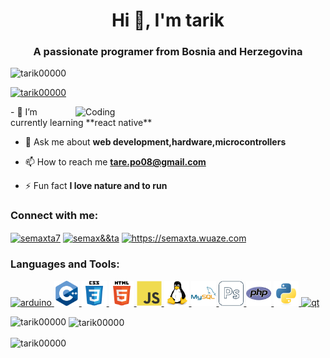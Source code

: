 
<h1 align="center">Hi 👋, I'm tarik</h1>
<h3 align="center">A passionate programer from Bosnia and Herzegovina</h3>

<p align="left"> <img src="https://komarev.com/ghpvc/?username=tarik00000&label=Profile%20views&color=0e75b6&style=flat" alt="tarik00000" /> </p>

<p align="left"> <a href="https://github.com/ryo-ma/github-profile-trophy"><img src="https://github-profile-trophy.vercel.app/?username=tarik00000" alt="tarik00000" /></a> </p>
<img align="right" width="400" src="https://gifdb.com/images/high/animated-man-computer-coding-nae6mec378lsg1i3.gif" alt="Coding"> 
- 🌱 I’m currently learning **react native**

- 💬 Ask me about **web development,hardware,microcontrollers**

- 📫 How to reach me **tare.po08@gmail.com**

- ⚡ Fun fact **I love nature and to run**

<h3 align="left">Connect with me:</h3>
<p align="left">
<a href="https://instagram.com/semaxta7" target="blank"><img align="center" src="https://raw.githubusercontent.com/rahuldkjain/github-profile-readme-generator/master/src/images/icons/Social/instagram.svg" alt="semaxta7" height="30" width="40" /></a>
<a href="https://www.youtube.com/c/semax&&ta" target="blank"><img align="center" src="https://raw.githubusercontent.com/rahuldkjain/github-profile-readme-generator/master/src/images/icons/Social/youtube.svg" alt="semax&&ta" height="30" width="40" /></a>
<a href="semaxta.wuaze.com" target="blank"><img align="center" src="https://raw.githubusercontent.com/rahuldkjain/github-profile-readme-generator/master/src/images/icons/Social/rss.svg" alt="https://semaxta.wuaze.com" height="30" width="40" /></a>
</p>

<h3 align="left">Languages and Tools:</h3>
<p align="left"> <a href="https://www.arduino.cc/" target="_blank" rel="noreferrer"> <img src="https://cdn.worldvectorlogo.com/logos/arduino-1.svg" alt="arduino" width="40" height="40"/> </a> <a href="https://www.w3schools.com/cpp/" target="_blank" rel="noreferrer"> <img src="https://raw.githubusercontent.com/devicons/devicon/master/icons/cplusplus/cplusplus-original.svg" alt="cplusplus" width="40" height="40"/> </a> <a href="https://www.w3schools.com/css/" target="_blank" rel="noreferrer"> <img src="https://raw.githubusercontent.com/devicons/devicon/master/icons/css3/css3-original-wordmark.svg" alt="css3" width="40" height="40"/> </a> <a href="https://www.w3.org/html/" target="_blank" rel="noreferrer"> <img src="https://raw.githubusercontent.com/devicons/devicon/master/icons/html5/html5-original-wordmark.svg" alt="html5" width="40" height="40"/> </a> <a href="https://developer.mozilla.org/en-US/docs/Web/JavaScript" target="_blank" rel="noreferrer"> <img src="https://raw.githubusercontent.com/devicons/devicon/master/icons/javascript/javascript-original.svg" alt="javascript" width="40" height="40"/> </a> <a href="https://www.linux.org/" target="_blank" rel="noreferrer"> <img src="https://raw.githubusercontent.com/devicons/devicon/master/icons/linux/linux-original.svg" alt="linux" width="40" height="40"/> </a> <a href="https://www.mysql.com/" target="_blank" rel="noreferrer"> <img src="https://raw.githubusercontent.com/devicons/devicon/master/icons/mysql/mysql-original-wordmark.svg" alt="mysql" width="40" height="40"/> </a> <a href="https://www.photoshop.com/en" target="_blank" rel="noreferrer"> <img src="https://raw.githubusercontent.com/devicons/devicon/master/icons/photoshop/photoshop-line.svg" alt="photoshop" width="40" height="40"/> </a> <a href="https://www.php.net" target="_blank" rel="noreferrer"> <img src="https://raw.githubusercontent.com/devicons/devicon/master/icons/php/php-original.svg" alt="php" width="40" height="40"/> </a> <a href="https://www.python.org" target="_blank" rel="noreferrer"> <img src="https://raw.githubusercontent.com/devicons/devicon/master/icons/python/python-original.svg" alt="python" width="40" height="40"/> </a> <a href="https://www.qt.io/" target="_blank" rel="noreferrer"> <img src="https://upload.wikimedia.org/wikipedia/commons/0/0b/Qt_logo_2016.svg" alt="qt" width="40" height="40"/> </a> </p>

<p><img align="left" src="https://github-readme-stats.vercel.app/api/top-langs?username=tarik00000&show_icons=true&locale=en&layout=compact" alt="tarik00000" /></p>

<p>&nbsp;<img align="center" src="https://github-readme-stats.vercel.app/api?username=tarik00000&show_icons=true&locale=en" alt="tarik00000" /></p>

<p><img align="center" src="https://github-readme-streak-stats.herokuapp.com/?user=tarik00000&" alt="tarik00000" /></p>
